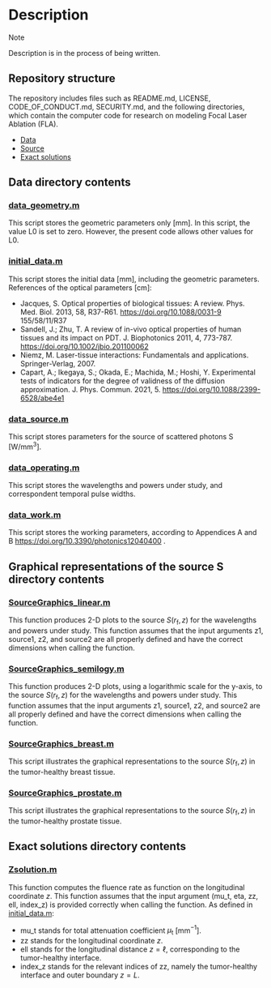 # Description
> [!NOTE] 
> Description is in the process of being written.

## Repository structure
The repository includes files such as README.md, LICENSE, CODE_OF_CONDUCT.md, SECURITY.md,
and the following directories, which contain the computer code for research on modeling Focal Laser Ablation (FLA). 
* [Data](#data-directory-contents)
* [Source](#graphical-representations-of-the-source-s-directory-contents)
* [Exact solutions](#exact-solutions-directory-contents)

## Data directory contents

### [data_geometry.m](data/data_geometry.m)
This script stores the geometric parameters only [mm]. In this script, the value L0 is set to zero. However, the present code allows other values for L0.

### [initial_data.m](Data/initial_data.m)
This script stores the initial data [mm], including the geometric parameters. References of the optical parameters [cm]:

- Jacques, S. Optical properties of biological tissues: A review. Phys. Med. Biol. 2013, 58, R37-R61. https://doi.org/10.1088/0031-9 155/58/11/R37
- Sandell, J.; Zhu, T. A review of in-vivo optical properties of human tissues and its impact on PDT. J. Biophotonics 2011, 4, 773-787. https://doi.org/10.1002/jbio.201100062
- Niemz, M. Laser-tissue interactions: Fundamentals and applications. Springer-Verlag, 2007.
- Capart, A.; Ikegaya, S.; Okada, E.; Machida, M.; Hoshi, Y. Experimental tests of indicators for the degree of validness of the diffusion approximation. J. Phys. Commun. 2021, 5. https://doi.org/10.1088/2399-6528/abe4e1

### [data_source.m](Data/data_source.m)
This script stores parameters for the source of scattered photons S [W/mm$^3$].

### [data_operating.m](Data/data_operating.m)
This script stores the wavelengths and powers under study, and correspondent temporal pulse widths.

### [data_work.m](Data/data_work.m)
This script stores the working parameters, according to Appendices A and B https://doi.org/10.3390/photonics12040400 .

## Graphical representations of the source S directory contents

### [SourceGraphics_linear.m](SourceGraphicalRepresentations/SourceGraphics_linear.m)
This function produces 2-D plots to the source $S(r_\mathrm{f},z)$ for the wavelengths and powers under study. This function assumes that the input arguments z1, source1, z2, and source2 are all properly defined and have the correct dimensions when calling the function.

### [SourceGraphics_semilogy.m](SourceGraphicalRepresentations/SourceGraphics_semilogy.m)
This function produces 2-D plots, using a logarithmic scale for the y-axis, to the source $S(r_\mathrm{f},z)$ for the wavelengths and powers under study. This function assumes that the input arguments z1, source1, z2, and source2 are all properly defined and have the correct dimensions when calling the function.

### [SourceGraphics_breast.m](SourceGraphicalRepresentations/SourceGraphics_breast.m)
This script illustrates the graphical representations to the source $S(r_\mathrm{f},z)$ in the tumor-healthy breast tissue.

### [SourceGraphics_prostate.m](SourceGraphicalRepresentations/SourceGraphics_prostate.m)
This script illustrates the graphical representations to the source $S(r_\mathrm{f},z)$ in the tumor-healthy prostate tissue.

## Exact solutions directory contents

### [Zsolution.m](ExactSolutions/Zsolution.m)
This function computes the fluence rate as function on the longitudinal coordinate $z$. This function assumes that the input argument (mu_t, eta, zz, ell, index_z) is provided correctly when calling the function. As defined in [initial_data.m](Data/initial_data.m):
* mu_t stands for total attenuation coefficient $\mu_\mathrm{t}$ [mm$^{-1}$].
* zz stands for the longitudinal coordinate $z$.
* ell stands for the longitudinal distance $z = \ell$, corresponding to the tumor-healthy interface.
* index_z stands for the relevant indices of zz, namely the tumor-healthy interface and outer boundary $z = L$.
